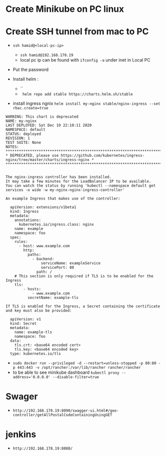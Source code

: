 # Create Minikube on PC linux 

# Create SSH tunnel from mac to PC
* `ssh hamid@<local-pc-ip>`
    * `ssh hamid@192.168.178.19`
    * local pc ip can be found with `ifconfig -a` under inet in Local PC
* Put the password 

* Install helm : 
    * ``
    * ` helm repo add stable https://charts.helm.sh/stable`
* install ingress ngnix `helm install my-nginx stable/nginx-ingress --set rbac.create=true`
```
WARNING: This chart is deprecated
NAME: my-nginx
LAST DEPLOYED: Sat Dec 19 22:10:11 2020
NAMESPACE: default
STATUS: deployed
REVISION: 1
TEST SUITE: None
NOTES:
*******************************************************************************************************
* DEPRECATED, please use https://github.com/kubernetes/ingress-nginx/tree/master/charts/ingress-nginx *
*******************************************************************************************************


The nginx-ingress controller has been installed.
It may take a few minutes for the LoadBalancer IP to be available.
You can watch the status by running 'kubectl --namespace default get services -o wide -w my-nginx-nginx-ingress-controller'

An example Ingress that makes use of the controller:

  apiVersion: extensions/v1beta1
  kind: Ingress
  metadata:
    annotations:
      kubernetes.io/ingress.class: nginx
    name: example
    namespace: foo
  spec:
    rules:
      - host: www.example.com
        http:
          paths:
            - backend:
                serviceName: exampleService
                servicePort: 80
              path: /
    # This section is only required if TLS is to be enabled for the Ingress
    tls:
        - hosts:
            - www.example.com
          secretName: example-tls

If TLS is enabled for the Ingress, a Secret containing the certificate and key must also be provided:

  apiVersion: v1
  kind: Secret
  metadata:
    name: example-tls
    namespace: foo
  data:
    tls.crt: <base64 encoded cert>
    tls.key: <base64 encoded key>
  type: kubernetes.io/tls
```   

* `sudo docker run --privileged -d --restart=unless-stopped -p 80:80 -p 443:443 -v /opt/rancher:/var/lib/rancher rancher/rancher`
* to be able to see minikube dashboard `kubectl proxy --address='0.0.0.0' --disable-filter=true`
# Swager
* `http://192.168.178.19:8090/swagger-ui.html#/geo-controller/getAllPostalCodeContainingUsingGET`
# jenkins
* `http://192.168.178.19:8080/`